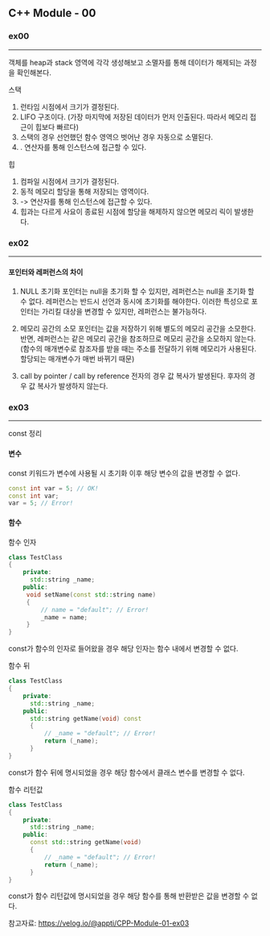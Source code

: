 ## C++ Module - 00

### ex00
___
객체를 heap과 stack 영역에 각각 생성해보고 소멸자를 통해 데이터가 해제되는 과정을 확인해본다.

스택
1. 런타임 시점에서 크기가 결정된다.
2. LIFO 구조이다. (가장 마지막에 저장된 데이터가 먼저 인출된다. 따라서 메모리 접근이 힙보다 빠르다)
3. 스택의 경우 선언했던 함수 영역으 벗어난 경우 자동으로 소멸된다.
4. . 연산자를 통해 인스턴스에 접근할 수 있다.

힙
1. 컴파일 시점에서 크기가 결정된다.
2. 동적 메모리 할당을 통해 저장되는 영역이다.
3. -> 연산자를 통해 인스턴스에 접근할 수 있다.
4. 힙과는 다르게 사요이 종료된 시점에 할당을 해제하지 않으면 메모리 릭이 발생한다.

### ex02
___

#### 포인터와 레퍼런스의 차이
1. NULL 초기화
포인터는 null을 초기화 할 수 있지만, 레퍼런스는 null을 초기화 할 수 없다. 레퍼런스는 반드시 선언과 동시에 초기화를 해야한다. 이러한 특성으로 포인터는 가리킬 대상을 변경할 수 있지만, 레퍼런스는 불가능하다.

2. 메모리 공간의 소모
포인터는 값을 저장하기 위해 별도의 메모리 공간을 소모한다. 반면, 레퍼런스는 같은 메모리 공간을 참조하므로 메모리 공간을 소모하지 않는다. (함수의 매개변수로 참조자를 받을 때는 주소를 전달하기 위해 메모리가 사용된다. 할당되는 매개변수가 매번 바뀌기 때문)

3. call by pointer / call by reference
전자의 경우 값 복사가 발생된다. 후자의 경우 값 복사가 발생하지 않는다.

### ex03
___

const 정리

#### 변수
const 키워드가 변수에 사용될 시 초기화 이후 해당 변수의 값을 변경할 수 없다.
```c++
const int var = 5; // OK!
const int var;
var = 5; // Error!
```
#### 함수
함수 인자
```c++
class TestClass
{
    private:
      std::string _name;
    public:
     void setName(const std::string name)
     {
         // name = "default"; // Error!
         _name = name;
     }
}
```
const가 함수의 인자로 들어왔을 경우 해당 인자는 함수 내에서 변경할 수 없다.

함수 뒤
```c++
class TestClass
{
    private:
      std::string _name;
    public:
      std::string getName(void) const
      {
          // _name = "default"; // Error!
          return (_name);
      }
}
```
const가 함수 뒤에 명시되었을 경우 해당 함수에서 클래스 변수를 변경할 수 없다.

함수 리턴값
```c++
class TestClass
{
    private:
      std::string _name;
    public:
      const std::string getName(void)
      {
          // _name = "default"; // Error!
          return (_name);
      }
}
```
const가 함수 리턴값에 명시되었을 경우 해당 함수를 통해 반환받은 값을 변경할 수 없다.

참고자료:
https://velog.io/@appti/CPP-Module-01-ex03